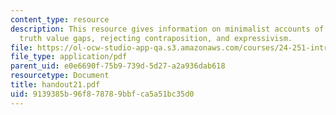 ```yaml
---
content_type: resource
description: This resource gives information on minimalist accounts of truth, normativity,
  truth value gaps, rejecting contraposition, and expressivism.
file: https://ol-ocw-studio-app-qa.s3.amazonaws.com/courses/24-251-introduction-to-philosophy-of-language-spring-2005/9139385b96f878789bbfca5a51bc35d0_handout21.pdf
file_type: application/pdf
parent_uid: e0e6690f-75b9-739d-5d27-a2a936dab618
resourcetype: Document
title: handout21.pdf
uid: 9139385b-96f8-7878-9bbf-ca5a51bc35d0
---
```

